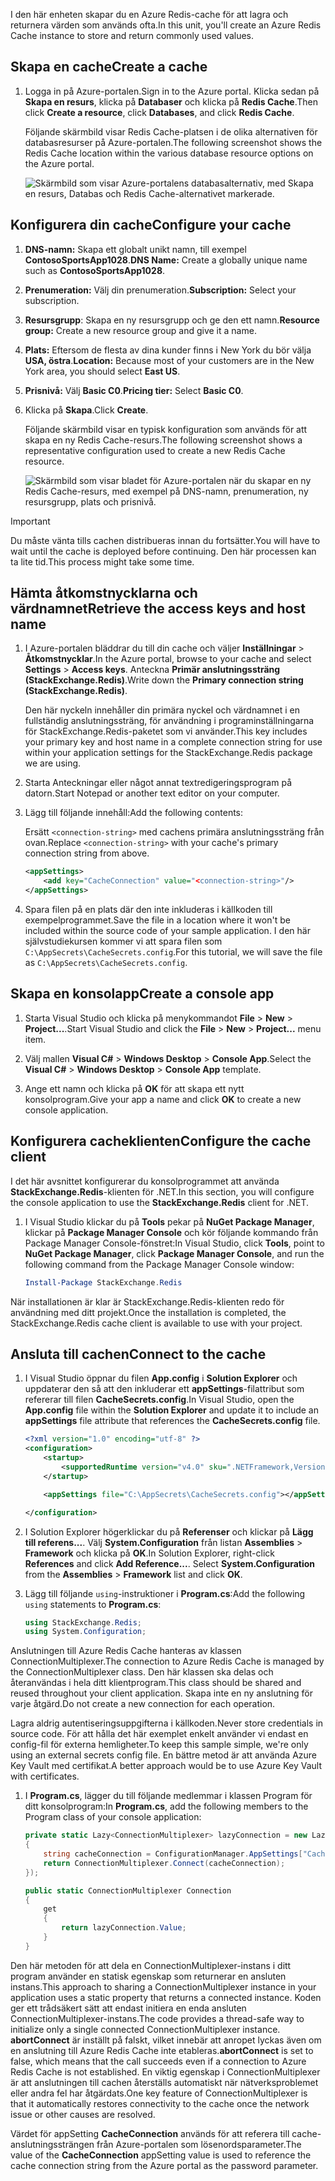 <span data-ttu-id="f8452-101">I den här enheten skapar du en Azure Redis-cache för att lagra och returnera värden som används ofta.</span><span class="sxs-lookup"><span data-stu-id="f8452-101">In this unit, you'll create an Azure Redis Cache instance to store and return commonly used values.</span></span>

## <a name="create-a-cache"></a><span data-ttu-id="f8452-102">Skapa en cache</span><span class="sxs-lookup"><span data-stu-id="f8452-102">Create a cache</span></span>

1. <span data-ttu-id="f8452-103">Logga in på Azure-portalen.</span><span class="sxs-lookup"><span data-stu-id="f8452-103">Sign in to the Azure portal.</span></span> <span data-ttu-id="f8452-104">Klicka sedan på **Skapa en resurs**, klicka på **Databaser** och klicka på **Redis Cache**.</span><span class="sxs-lookup"><span data-stu-id="f8452-104">Then click **Create a resource**, click **Databases**, and click **Redis Cache**.</span></span>

    <span data-ttu-id="f8452-105">Följande skärmbild visar Redis Cache-platsen i de olika alternativen för databasresurser på Azure-portalen.</span><span class="sxs-lookup"><span data-stu-id="f8452-105">The following screenshot shows the Redis Cache location within the various database resource options on the Azure portal.</span></span>

    ![Skärmbild som visar Azure-portalens databasalternativ, med Skapa en resurs, Databas och Redis Cache-alternativet markerade.](../media/4-create-a-cache-1.png)

## <a name="configure-your-cache"></a><span data-ttu-id="f8452-107">Konfigurera din cache</span><span class="sxs-lookup"><span data-stu-id="f8452-107">Configure your cache</span></span>

1. <span data-ttu-id="f8452-108">**DNS-namn:** Skapa ett globalt unikt namn, till exempel **ContosoSportsApp1028**.</span><span class="sxs-lookup"><span data-stu-id="f8452-108">**DNS Name:** Create a globally unique name such as **ContosoSportsApp1028**.</span></span>

1. <span data-ttu-id="f8452-109">**Prenumeration:** Välj din prenumeration.</span><span class="sxs-lookup"><span data-stu-id="f8452-109">**Subscription:** Select your subscription.</span></span>

1. <span data-ttu-id="f8452-110">**Resursgrupp**: Skapa en ny resursgrupp och ge den ett namn.</span><span class="sxs-lookup"><span data-stu-id="f8452-110">**Resource group:** Create a new resource group and give it a name.</span></span>

1. <span data-ttu-id="f8452-111">**Plats:** Eftersom de flesta av dina kunder finns i New York du bör välja **USA, östra**.</span><span class="sxs-lookup"><span data-stu-id="f8452-111">**Location:** Because most of your customers are in the New York area, you should select **East US**.</span></span>

1. <span data-ttu-id="f8452-112">**Prisnivå:** Välj **Basic C0**.</span><span class="sxs-lookup"><span data-stu-id="f8452-112">**Pricing tier:** Select **Basic C0**.</span></span>

1. <span data-ttu-id="f8452-113">Klicka på **Skapa**.</span><span class="sxs-lookup"><span data-stu-id="f8452-113">Click **Create**.</span></span>

    <span data-ttu-id="f8452-114">Följande skärmbild visar en typisk konfiguration som används för att skapa en ny Redis Cache-resurs.</span><span class="sxs-lookup"><span data-stu-id="f8452-114">The following screenshot shows a representative configuration used to create a new Redis Cache resource.</span></span>

    ![Skärmbild som visar bladet för Azure-portalen när du skapar en ny Redis Cache-resurs, med exempel på DNS-namn, prenumeration, ny resursgrupp, plats och prisnivå.](../media/4-create-a-cache-2.png)

> [!IMPORTANT]
> <span data-ttu-id="f8452-116">Du måste vänta tills cachen distribueras innan du fortsätter.</span><span class="sxs-lookup"><span data-stu-id="f8452-116">You will have to wait until the cache is deployed before continuing.</span></span> <span data-ttu-id="f8452-117">Den här processen kan ta lite tid.</span><span class="sxs-lookup"><span data-stu-id="f8452-117">This process might take some time.</span></span>

## <a name="retrieve-the-access-keys-and-host-name"></a><span data-ttu-id="f8452-118">Hämta åtkomstnycklarna och värdnamnet</span><span class="sxs-lookup"><span data-stu-id="f8452-118">Retrieve the access keys and host name</span></span>

1. <span data-ttu-id="f8452-119">I Azure-portalen bläddrar du till din cache och väljer **Inställningar** > **Åtkomstnycklar**.</span><span class="sxs-lookup"><span data-stu-id="f8452-119">In the Azure portal, browse to your cache and select **Settings** > **Access keys**.</span></span> <span data-ttu-id="f8452-120">Anteckna **Primär anslutningssträng (StackExchange.Redis)**.</span><span class="sxs-lookup"><span data-stu-id="f8452-120">Write down the **Primary connection string (StackExchange.Redis)**.</span></span>

    <span data-ttu-id="f8452-121">Den här nyckeln innehåller din primära nyckel och värdnamnet i en fullständig anslutningssträng, för användning i programinställningarna för StackExchange.Redis-paketet som vi använder.</span><span class="sxs-lookup"><span data-stu-id="f8452-121">This key includes your primary key and host name in a complete connection string for use within your application settings for the StackExchange.Redis package we are using.</span></span>

1. <span data-ttu-id="f8452-122">Starta Anteckningar eller något annat textredigeringsprogram på datorn.</span><span class="sxs-lookup"><span data-stu-id="f8452-122">Start Notepad or another text editor on your computer.</span></span>

1. <span data-ttu-id="f8452-123">Lägg till följande innehåll:</span><span class="sxs-lookup"><span data-stu-id="f8452-123">Add the following contents:</span></span>

    <span data-ttu-id="f8452-124">Ersätt `<connection-string>` med cachens primära anslutningssträng från ovan.</span><span class="sxs-lookup"><span data-stu-id="f8452-124">Replace `<connection-string>` with your cache's primary connection string from above.</span></span>

    ```xml
    <appSettings>
        <add key="CacheConnection" value="<connection-string>"/>
    </appSettings>
    ```

1. <span data-ttu-id="f8452-125">Spara filen på en plats där den inte inkluderas i källkoden till exempelprogrammet.</span><span class="sxs-lookup"><span data-stu-id="f8452-125">Save the file in a location where it won't be included within the source code of your sample application.</span></span> <span data-ttu-id="f8452-126">I den här självstudiekursen kommer vi att spara filen som `C:\AppSecrets\CacheSecrets.config`.</span><span class="sxs-lookup"><span data-stu-id="f8452-126">For this tutorial, we will save the file as `C:\AppSecrets\CacheSecrets.config`.</span></span>

## <a name="create-a-console-app"></a><span data-ttu-id="f8452-127">Skapa en konsolapp</span><span class="sxs-lookup"><span data-stu-id="f8452-127">Create a console app</span></span>

1. <span data-ttu-id="f8452-128">Starta Visual Studio och klicka på menykommandot **File**  > **New**  > **Project...**.</span><span class="sxs-lookup"><span data-stu-id="f8452-128">Start Visual Studio and click the **File** > **New** > **Project...** menu item.</span></span>

1. <span data-ttu-id="f8452-129">Välj mallen **Visual C#** > **Windows Desktop** > **Console App**.</span><span class="sxs-lookup"><span data-stu-id="f8452-129">Select the **Visual C#** > **Windows Desktop** > **Console App** template.</span></span>

1. <span data-ttu-id="f8452-130">Ange ett namn och klicka på **OK** för att skapa ett nytt konsolprogram.</span><span class="sxs-lookup"><span data-stu-id="f8452-130">Give your app a name and click **OK** to create a new console application.</span></span>

## <a name="configure-the-cache-client"></a><span data-ttu-id="f8452-131">Konfigurera cacheklienten</span><span class="sxs-lookup"><span data-stu-id="f8452-131">Configure the cache client</span></span>

<span data-ttu-id="f8452-132">I det här avsnittet konfigurerar du konsolprogrammet att använda **StackExchange.Redis**-klienten för .NET.</span><span class="sxs-lookup"><span data-stu-id="f8452-132">In this section, you will configure the console application to use the **StackExchange.Redis** client for .NET.</span></span>

1. <span data-ttu-id="f8452-133">I Visual Studio klickar du på **Tools** pekar på **NuGet Package Manager**, klickar på **Package Manager Console** och kör följande kommando från Package Manager Console-fönstret:</span><span class="sxs-lookup"><span data-stu-id="f8452-133">In Visual Studio, click **Tools**, point to **NuGet Package Manager**, click **Package Manager Console**, and run the following command from the Package Manager Console window:</span></span>

    ```powershell
    Install-Package StackExchange.Redis
    ```

<span data-ttu-id="f8452-134">När installationen är klar är StackExchange.Redis-klienten redo för användning med ditt projekt.</span><span class="sxs-lookup"><span data-stu-id="f8452-134">Once the installation is completed, the StackExchange.Redis cache client is available to use with your project.</span></span>

## <a name="connect-to-the-cache"></a><span data-ttu-id="f8452-135">Ansluta till cachen</span><span class="sxs-lookup"><span data-stu-id="f8452-135">Connect to the cache</span></span>

1. <span data-ttu-id="f8452-136">I Visual Studio öppnar du filen **App.config** i **Solution Explorer** och uppdaterar den så att den inkluderar ett **appSettings**-filattribut som refererar till filen **CacheSecrets.config**.</span><span class="sxs-lookup"><span data-stu-id="f8452-136">In Visual Studio, open the **App.config** file within the **Solution Explorer** and update it to include an **appSettings** file attribute that references the **CacheSecrets.config** file.</span></span>

    ```xml
    <?xml version="1.0" encoding="utf-8" ?>
    <configuration>
        <startup>
            <supportedRuntime version="v4.0" sku=".NETFramework,Version=v4.7.1" />
        </startup>

        <appSettings file="C:\AppSecrets\CacheSecrets.config"></appSettings>

    </configuration>
    ```

1. <span data-ttu-id="f8452-137">I Solution Explorer högerklickar du på **Referenser** och klickar på **Lägg till referens...**. Välj **System.Configuration** från listan **Assemblies** > **Framework** och klicka på **OK**.</span><span class="sxs-lookup"><span data-stu-id="f8452-137">In Solution Explorer, right-click **References** and click **Add Reference...**. Select **System.Configuration** from the **Assemblies** > **Framework** list and click **OK**.</span></span>

1. <span data-ttu-id="f8452-138">Lägg till följande `using`-instruktioner i **Program.cs**:</span><span class="sxs-lookup"><span data-stu-id="f8452-138">Add the following `using` statements to **Program.cs**:</span></span>

    ```csharp
    using StackExchange.Redis;
    using System.Configuration;
    ```

<span data-ttu-id="f8452-139">Anslutningen till Azure Redis Cache hanteras av klassen ConnectionMultiplexer.</span><span class="sxs-lookup"><span data-stu-id="f8452-139">The connection to Azure Redis Cache is managed by the ConnectionMultiplexer class.</span></span> <span data-ttu-id="f8452-140">Den här klassen ska delas och återanvändas i hela ditt klientprogram.</span><span class="sxs-lookup"><span data-stu-id="f8452-140">This class should be shared and reused throughout your client application.</span></span> <span data-ttu-id="f8452-141">Skapa inte en ny anslutning för varje åtgärd.</span><span class="sxs-lookup"><span data-stu-id="f8452-141">Do not create a new connection for each operation.</span></span>

<span data-ttu-id="f8452-142">Lagra aldrig autentiseringsuppgifterna i källkoden.</span><span class="sxs-lookup"><span data-stu-id="f8452-142">Never store credentials in source code.</span></span> <span data-ttu-id="f8452-143">För att hålla det här exemplet enkelt använder vi endast en config-fil för externa hemligheter.</span><span class="sxs-lookup"><span data-stu-id="f8452-143">To keep this sample simple, we're only using an external secrets config file.</span></span> <span data-ttu-id="f8452-144">En bättre metod är att använda Azure Key Vault med certifikat.</span><span class="sxs-lookup"><span data-stu-id="f8452-144">A better approach would be to use Azure Key Vault with certificates.</span></span>

1. <span data-ttu-id="f8452-145">I **Program.cs**, lägger du till följande medlemmar i klassen Program för ditt konsolprogram:</span><span class="sxs-lookup"><span data-stu-id="f8452-145">In **Program.cs**, add the following members to the Program class of your console application:</span></span>

    ```csharp
    private static Lazy<ConnectionMultiplexer> lazyConnection = new Lazy<ConnectionMultiplexer>(() =>
    {
        string cacheConnection = ConfigurationManager.AppSettings["CacheConnection"].ToString();
        return ConnectionMultiplexer.Connect(cacheConnection);
    });

    public static ConnectionMultiplexer Connection
    {
        get
        {
            return lazyConnection.Value;
        }
    }
    ```

<span data-ttu-id="f8452-146">Den här metoden för att dela en ConnectionMultiplexer-instans i ditt program använder en statisk egenskap som returnerar en ansluten instans.</span><span class="sxs-lookup"><span data-stu-id="f8452-146">This approach to sharing a ConnectionMultiplexer instance in your application uses a static property that returns a connected instance.</span></span> <span data-ttu-id="f8452-147">Koden ger ett trådsäkert sätt att endast initiera en enda ansluten ConnectionMultiplexer-instans.</span><span class="sxs-lookup"><span data-stu-id="f8452-147">The code provides a thread-safe way to initialize only a single connected ConnectionMultiplexer instance.</span></span> <span data-ttu-id="f8452-148">**abortConnect** är inställt på falskt, vilket innebär att anropet lyckas även om en anslutning till Azure Redis Cache inte etableras.</span><span class="sxs-lookup"><span data-stu-id="f8452-148">**abortConnect** is set to false, which means that the call succeeds even if a connection to Azure Redis Cache is not established.</span></span> <span data-ttu-id="f8452-149">En viktig egenskap i ConnectionMultiplexer är att anslutningen till cachen återställs automatiskt när nätverksproblemet eller andra fel har åtgärdats.</span><span class="sxs-lookup"><span data-stu-id="f8452-149">One key feature of ConnectionMultiplexer is that it automatically restores connectivity to the cache once the network issue or other causes are resolved.</span></span>

<span data-ttu-id="f8452-150">Värdet för appSetting **CacheConnection** används för att referera till cache-anslutningssträngen från Azure-portalen som lösenordsparameter.</span><span class="sxs-lookup"><span data-stu-id="f8452-150">The value of the **CacheConnection** appSetting value is used to reference the cache connection string from the Azure portal as the password parameter.</span></span>
